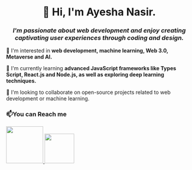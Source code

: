 
<center>
  <h1>
    👋 Hi, I'm Ayesha Nasir.
  </h1>

  <h3>
    <i>I'm passionate about web development and enjoy creating captivating user experiences through coding and design.
    </i>
  </h3>
</center>

👀 I'm interested in <b> web development, machine learning, Web 3.0, Metaverse and AI.</b>

🌱 I'm currently learning <b> advanced JavaScript frameworks like Types Script, React.js and Node.js, as well as exploring deep learning techniques.</b>

💞️ I'm looking to collaborate on open-source projects related to web development or machine learning.

<h3>📫You can Reach me</h3>
<a href="mailto:ayeshanasir806@gmail.com"><img src="https://static.vecteezy.com/system/resources/previews/016/716/465/original/gmail-icon-free-png.png" height="100px" width="100px">
</a><a href="https://www.linkedin.com/in/ayeshanasirwin/">
  <img src="https://static-00.iconduck.com/assets.00/linkedin-icon-1024x1024-net2o24e.png" height="80px" width="80px"> 
</a>
